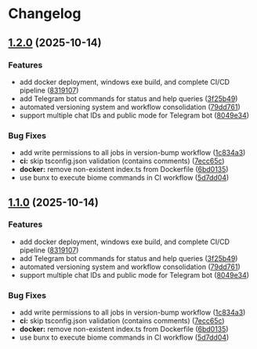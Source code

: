 # Changelog

## [1.2.0](https://github.com/JoShMiQueL/nw-status/compare/nw-status-v1.1.0...nw-status-v1.2.0) (2025-10-14)


### Features

* add docker deployment, windows exe build, and complete CI/CD pipeline ([8319107](https://github.com/JoShMiQueL/nw-status/commit/83191071d580903b6c5e58cb73b10cd68ea4da2b))
* add Telegram bot commands for status and help queries ([3f25b49](https://github.com/JoShMiQueL/nw-status/commit/3f25b4954cf814c47dfe0f0ac4cc00a1e3ed502e))
* automated versioning system and workflow consolidation ([79dd761](https://github.com/JoShMiQueL/nw-status/commit/79dd7614739fdcfb7292d28a8ce3e4e1ace0cbf0))
* support multiple chat IDs and public mode for Telegram bot ([8049e34](https://github.com/JoShMiQueL/nw-status/commit/8049e34f98d32d7bcabfae80a3d712f66c537324))


### Bug Fixes

* add write permissions to all jobs in version-bump workflow ([1c834a3](https://github.com/JoShMiQueL/nw-status/commit/1c834a3d1a8a59a2851cb88c2e46a57d7ac856a4))
* **ci:** skip tsconfig.json validation (contains comments) ([7ecc65c](https://github.com/JoShMiQueL/nw-status/commit/7ecc65cbdd599e61d543b6e3d0f0e8a2b9aaeb94))
* **docker:** remove non-existent index.ts from Dockerfile ([6bd0135](https://github.com/JoShMiQueL/nw-status/commit/6bd01351b7fb06ebf3d45f94dfe303a147e3fe21))
* use bunx to execute biome commands in CI workflow ([5d7dd04](https://github.com/JoShMiQueL/nw-status/commit/5d7dd047ecaf76120d07b293d11c02df0004f8fc))

## [1.1.0](https://github.com/JoShMiQueL/nw-status/compare/nw-status-v1.0.0...nw-status-v1.1.0) (2025-10-14)


### Features

* add docker deployment, windows exe build, and complete CI/CD pipeline ([8319107](https://github.com/JoShMiQueL/nw-status/commit/83191071d580903b6c5e58cb73b10cd68ea4da2b))
* add Telegram bot commands for status and help queries ([3f25b49](https://github.com/JoShMiQueL/nw-status/commit/3f25b4954cf814c47dfe0f0ac4cc00a1e3ed502e))
* automated versioning system and workflow consolidation ([79dd761](https://github.com/JoShMiQueL/nw-status/commit/79dd7614739fdcfb7292d28a8ce3e4e1ace0cbf0))
* support multiple chat IDs and public mode for Telegram bot ([8049e34](https://github.com/JoShMiQueL/nw-status/commit/8049e34f98d32d7bcabfae80a3d712f66c537324))


### Bug Fixes

* add write permissions to all jobs in version-bump workflow ([1c834a3](https://github.com/JoShMiQueL/nw-status/commit/1c834a3d1a8a59a2851cb88c2e46a57d7ac856a4))
* **ci:** skip tsconfig.json validation (contains comments) ([7ecc65c](https://github.com/JoShMiQueL/nw-status/commit/7ecc65cbdd599e61d543b6e3d0f0e8a2b9aaeb94))
* **docker:** remove non-existent index.ts from Dockerfile ([6bd0135](https://github.com/JoShMiQueL/nw-status/commit/6bd01351b7fb06ebf3d45f94dfe303a147e3fe21))
* use bunx to execute biome commands in CI workflow ([5d7dd04](https://github.com/JoShMiQueL/nw-status/commit/5d7dd047ecaf76120d07b293d11c02df0004f8fc))
